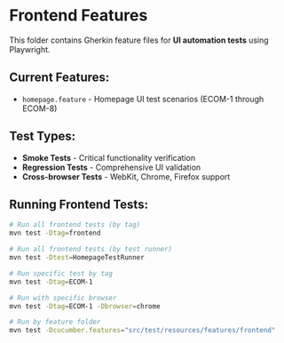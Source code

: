 # Frontend Features

This folder contains Gherkin feature files for **UI automation tests** using Playwright.

## Current Features:
- `homepage.feature` - Homepage UI test scenarios (ECOM-1 through ECOM-8)

## Test Types:
- **Smoke Tests** - Critical functionality verification
- **Regression Tests** - Comprehensive UI validation
- **Cross-browser Tests** - WebKit, Chrome, Firefox support

## Running Frontend Tests:
```bash
# Run all frontend tests (by tag)
mvn test -Dtag=frontend

# Run all frontend tests (by test runner)
mvn test -Dtest=HomepageTestRunner

# Run specific test by tag
mvn test -Dtag=ECOM-1

# Run with specific browser
mvn test -Dtag=ECOM-1 -Dbrowser=chrome

# Run by feature folder
mvn test -Dcucumber.features="src/test/resources/features/frontend"
```

